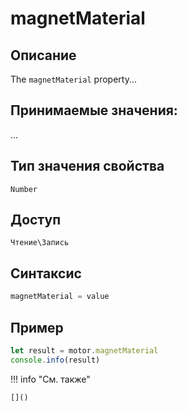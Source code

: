 # magnetMaterial

## Описание
The `magnetMaterial` property...

## Принимаемые значения:
...

## Тип значения свойства
`Number`

## Доступ
`Чтение\Запись`

## Синтаксис
```javascript
magnetMaterial = value
```

## Пример
```javascript linenums="1"
let result = motor.magnetMaterial
console.info(result)
```

!!! info "См. также"

    []()

